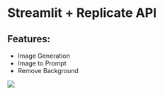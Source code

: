 # Streamlit + Replicate API

## Features: 

* Image Generation
* Image to Prompt
* Remove Background 

![](/streamlit_replicate.PNG)